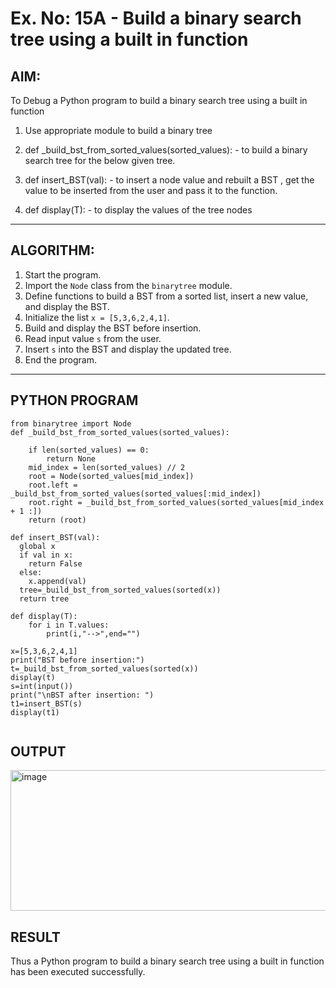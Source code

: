 # Ex. No: 15A - Build  a binary search tree using a built in function

## AIM:
To Debug a Python program to build a binary search tree using a built in function

1. Use appropriate module to build a binary tree

2. def _build_bst_from_sorted_values(sorted_values):  - to build a binary search tree for the below given tree.

3. def insert_BST(val): - to insert a node value and rebuilt a BST , get the value to be inserted from the user and pass it to the function.

4. def display(T): - to display the values of the tree nodes
---

## ALGORITHM:
1. Start the program.
2. Import the `Node` class from the `binarytree` module.
3. Define functions to build a BST from a sorted list, insert a new value, and display the BST.
4. Initialize the list `x = [5,3,6,2,4,1]`.
5. Build and display the BST before insertion.
6. Read input value `s` from the user.
7. Insert `s` into the BST and display the updated tree.
8. End the program.

---

## PYTHON PROGRAM

```
from binarytree import Node
def _build_bst_from_sorted_values(sorted_values):
    
    if len(sorted_values) == 0:
        return None
    mid_index = len(sorted_values) // 2
    root = Node(sorted_values[mid_index])
    root.left = _build_bst_from_sorted_values(sorted_values[:mid_index])
    root.right = _build_bst_from_sorted_values(sorted_values[mid_index + 1 :])  
    return (root)

def insert_BST(val):
  global x
  if val in x:
    return False
  else:
    x.append(val)
  tree=_build_bst_from_sorted_values(sorted(x))
  return tree

def display(T):
    for i in T.values:
        print(i,"-->",end="")

x=[5,3,6,2,4,1]
print("BST before insertion:")
t=_build_bst_from_sorted_values(sorted(x))
display(t)
s=int(input())
print("\nBST after insertion: ")
t1=insert_BST(s)
display(t1)


```

## OUTPUT
<img width="853" height="225" alt="image" src="https://github.com/user-attachments/assets/7e5257f7-7b85-4abc-9fc0-451d957c9c6c" />


## RESULT
Thus a Python program to build a binary search tree using a built in function has been executed successfully.
